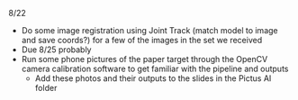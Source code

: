 8/22
- Do some image registration using Joint Track (match model to image and save coords?) for a few of the images in the set we received
- Due 8/25 probably
- Run some phone pictures of the paper target through the OpenCV camera calibration software to get familiar with the pipeline and outputs
	- Add these photos and their outputs to the slides in the Pictus AI folder